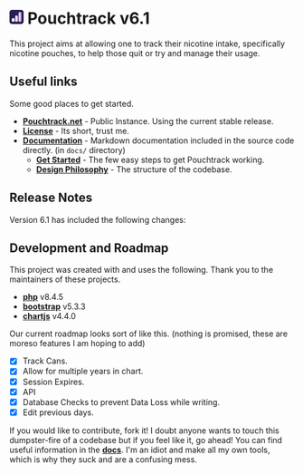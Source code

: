 <h1> <img src="assets/logo.png" height="25px"> Pouchtrack v6.1</h1>

This project aims at allowing one to track their nicotine intake, specifically nicotine pouches, to help those quit or try and manage their usage.

## Useful links

Some good places to get started.

- **<a href="https://pouchtrack.net">Pouchtrack.net</a>** - Public Instance. Using the current stable release.
- **<a href="LICENSE.md">License</a>** - Its short, trust me.
- **<a href="docs/index.md">Documentation</a>** - Markdown documentation included in the source code directly. (in `docs/` directory)
  - **<a href="docs/guides/getting-started.md">Get Started</a>** - The few easy steps to get Pouchtrack working.
  - **<a href="docs/guides/design-philosophy.md">Design Philosophy</a>** - The structure of the codebase.

## Release Notes

Version 6.1 has included the following changes:

## Development and Roadmap

This project was created with and uses the following. Thank you to the maintainers of these projects.

- **<a href="https://www.php.net">php</a>** v8.4.5
- **<a href="https://www.getbootstrap.com">bootstrap</a>** v5.3.3
- **<a href="https://www.chartjs.org">chartjs</a>** v4.4.0

Our current roadmap looks sort of like this. (nothing is promised, these are moreso features I am hoping to add)

- [x] Track Cans.
- [x] Allow for multiple years in chart.
- [x] Session Expires.
- [x] API
- [x] Database Checks to prevent Data Loss while writing.
- [x] Edit previous days.

If you would like to contribute, fork it! I doubt anyone wants to touch this dumpster-fire of a codebase but if you feel like it, go ahead!
You can find useful information in the **[docs](docs/index.md)**. I'm an idiot and make all my own tools, which is why they suck and are a confusing mess.
